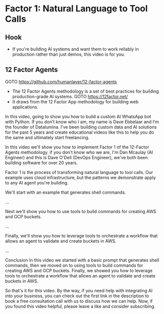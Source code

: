 # Factor 1: Natural Language to Tool Calls

## Hook
* If you're building AI systems and want them to work reliably in production rather than just demos, this video is for you.

## 12 Factor Agents
GOTO https://github.com/humanlayer/12-factor-agents
* The 12 Factor Agents methodology is a set of best practices for building production-grade AI systems.
GOTO https://12factor.net/
* It draws from the 12 Factor App methodology for building web applications.

In this video, going to show you how to build a custom AI WhatsApp bot with Python. If you don’t know who I am, my name is Dave Ebbelaar and I'm the founder of Datalumina. I've been building custom data and AI solutions for the past 5 years and create educational videos like this to help you do the same and ultimately start freelancing.

In this video we'll show you how to implement Factor 1 of the 12-Factor Agents methodology. if you don't know who we are, I'm Dan Mcaulay (AI Engineer) and this is Dave O'Dell (DevOps Engineer), we've both been building software for over 20 years.

Factor 1 is the process of transforming natural language to tool calls. Our example uses cloud infrastructure, but the patterns we demonstrate apply to any AI agent you're building.

We'll start with an example that generates shell commands.

...

Next we'll show you how to use tools to build commands for creating AWS and GCP buckets.

...

Finally, we'll show you how to leverage tools to orchestrate a workflow that allows an agent to validate and create buckets in AWS.

...

Conclusion
In this video we started with a basic prompt that generates shell commands, then we moved on to using tools to build commands for creating AWS and GCP buckets. Finally, we showed you how to leverage tools to orchestrate a workflow that allows an agent to validate and create buckets in AWS.

So that's it for this video. By the way, if you need help with integrating AI into your business, you can check out the first link in the description to book a free consultation call with us to discuss how we can help. Now, if you found this video helpful, please leave a like and consider subscribing.
